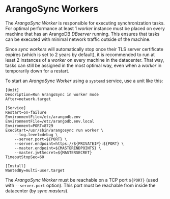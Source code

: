 # ArangoSync Workers

The _ArangoSync Worker_ is responsible for executing synchronization tasks.
<br/> For optimal performance at least 1 _worker_ instance must be placed on 
every machine that has an ArangoDB _DBserver_ running. This ensures that tasks 
can be executed with minimal network traffic outside of the machine.

Since _sync workers_ will automatically stop once their TLS server certificate expires 
(which is set to 2 years by default), it is recommended to run at least 2 instances
of a _worker_ on every machine in the datacenter. That way, tasks can still be 
assigned in the most optimal way, even when a _worker_ in temporarily down for a
restart.

To start an _ArangoSync Worker_ using a `systemd` service, use a unit like this:

```
[Unit]
Description=Run ArangoSync in worker mode 
After=network.target

[Service]
Restart=on-failure
EnvironmentFile=/etc/arangodb.env 
EnvironmentFile=/etc/arangodb.env.local
Environment=PORT=8729
ExecStart=/usr/sbin/arangosync run worker \
    --log.level=debug \
    --server.port=${PORT} \
    --server.endpoint=https://${PRIVATEIP}:${PORT} \
    --master.endpoint=${MASTERENDPOINTS} \
    --master.jwtSecret=${MASTERSECRET}
TimeoutStopSec=60

[Install]
WantedBy=multi-user.target
```

The _ArangoSync Worker_ must be reachable on a TCP port `${PORT}` (used with `--server.port`
option). This port must be reachable from inside the datacenter (by _sync masters_).


